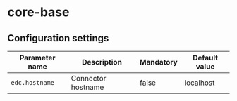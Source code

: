 # core-base

## Configuration settings

| Parameter name | Description        | Mandatory | Default value |
|----------------|--------------------|-----------|---------------|
| `edc.hostname` | Connector hostname | false     | localhost     |
